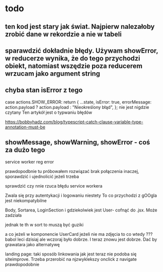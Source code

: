 # todo

## ten kod jest stary jak świat. Najpierw nalezałoby zrobić dane w rekordzie a nie w tabeli

## sparawdzić dokładnie błędy. Używam showError, w reducerze wynika, że do tego przychodzi obiekt, natomiast wszędzie poza reducerem wrzucam jako argument string

## chyba stan isError z tego

case actions.SHOW_ERROR:
return {
...state,
isError: true,
errorMessage: action.payload ? action.payload : "Nieokreślony błąd",
};
nie jest nigdzie czytany
Ten artykół jest o typwaniu błędów

https://bobbyhadz.com/blog/typescript-catch-clause-variable-type-annotation-must-be

## showMessage, showWarning, showError - coś za dużo tego

service worker reg error

prawdopodbnie tu próbowałem rozwiązać brak połączenia inaczej, sporawdzić i ujednolicić jeżeli trzeba

sprawdzić czy nnie rzuca błędu service workera

Zwala się przy autentykacji i logowaniu niestety To co przychodzi z gOOgla jest niekompatybilne

Body, Sortarea, LoginSection i gdziekolwiek jest User- cofnąć do .jsx. Może zadziała

jednak te th w sort to muszą być guziki

a co jeżeli w komponencie UserCard jeżeli nie ma zdjęcia to co wtedy ??? babol leci dzisiaj ale wczoraj było dobrze. I teraz znowu jest dobrze. Dać by grawatara jako alternatywę

landing page: taki sposób linkowania jak jest teraz nie podoba się siteimprove. Trzeba przerobić na njzwyklekszy onclick z navigate prawdopodobnie
